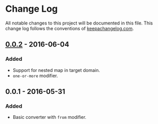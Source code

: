 # Change Log
All notable changes to this project will be documented in this file. This change log follows the conventions of [keepachangelog.com](http://keepachangelog.com/).

## [0.0.2] - 2016-06-04
### Added
- Support for nested map in target domain.
- `one-or-more` modifier.

## 0.0.1 - 2016-05-31
### Added
- Basic converter with `from` modifier.

[0.0.2]: https://github.com/lemonteaa/relabel/compare/0.0.1...0.0.2
